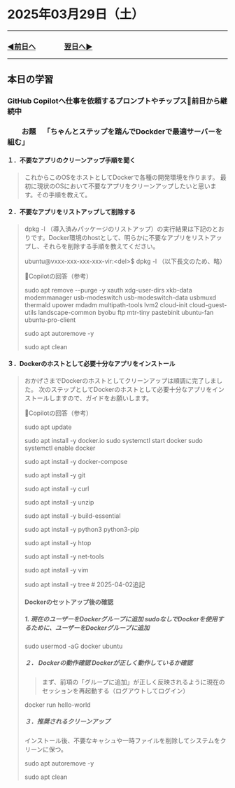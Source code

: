 # 2025年03月29日（土）

---

### [◀️前日へ](https://github.com/yuasys/chatty-journal/blob/main/2025/03/2025-03-28.md)&emsp;&emsp;&emsp;&emsp;[翌日へ▶️](https://github.com/yuasys/chatty-journal/blob/main/2025/03/2025-03-30.md)

---

## 本日の学習

### GitHub Copilotへ仕事を依頼するプロンプトやチップス📌前日から継続中

### &emsp;&emsp;お題&emsp;「ちゃんとステップを踏んでDockderで最適サーバーを組む」

#### １．不要なアプリのクリーンアップ手順を聞く

> これからこのOSをホストとしてDockerで各種の開発環境を作ります。 最初に現状のOSにおいて不要なアプリをクリーンアップしたいと思います。その手順を教えて。

#### ２．不要なアプリをリストアップして削除する  

> dpkg -l （導入済みパッケージのリストアップ）の実行結果は下記のとおりです。Docker環境のhostとして、明らかに不要なアプリをリストアップし、それらを削除する手順を教えてください。
> 
> ubuntu@vxxx-xxx-xxx-xxx-vir:\<del\>$ dpkg -l  （以下長文のため、略）
>
> 📌Copilotの回答（参考）
> 
> sudo apt remove --purge -y xauth xdg-user-dirs xkb-data modemmanager usb-modeswitch usb-modeswitch-data usbmuxd thermald upower mdadm multipath-tools lvm2 cloud-init cloud-guest-utils landscape-common byobu ftp mtr-tiny pastebinit ubuntu-fan ubuntu-pro-client
>
> sudo apt autoremove -y
>
> sudo apt clean
> 

#### ３．Dockerのホストとして必要十分なアプリをインストール

> おかげさまでDockerのホストとしてクリーンアップは順調に完了しました。 次のステップとしてDockerのホストとして必要十分なアプリをインストールしますので、ガイドをお願いします。
>
> 📌Copilotの回答（参考）
>
> sudo apt update
>
> sudo apt install -y docker.io
> sudo systemctl start docker
> sudo systemctl enable docker
>
> sudo apt install -y docker-compose
>
> sudo apt install -y git
> 
> sudo apt install -y curl
> 
> sudo apt install -y unzip
> 
> sudo apt install -y build-essential
> 
> sudo apt install -y python3 python3-pip
> 
> sudo apt install -y htop
> 
> sudo apt install -y net-tools
> 
> sudo apt install -y vim
>
> sudo apt install -y tree # 2025-04-02追記
>
> #### Dockerのセットアップ後の確認
> ##### 1. 現在のユーザーをDockerグループに追加 sudoなしでDockerを使用するために、ユーザーをDockerグループに追加
>
> sudo usermod -aG docker ubuntu
>
> ##### ２． Dockerの動作確認 Dockerが正しく動作しているか確認
> > まず、前項の「グループに追加」が正しく反映されるように現在のセッションを再起動する（ログアウトしてログイン）
> 
> docker run hello-world
> 
> ##### ３．推奨されるクリーンアップ
> インストール後、不要なキャシュや一時ファイルを削除してシステムをクリーンに保つ。
>
> sudo apt autoremove -y
> 
> sudo apt clean



